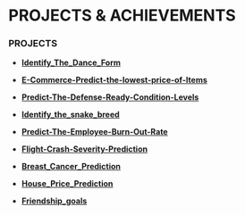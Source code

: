 # PROJECTS & ACHIEVEMENTS

 ### PROJECTS 
 - **[Identify_The_Dance_Form](https://github.com/Itspravin08/Identify-The-Dance-Form/blob/main/Dance_From%20(2).ipynb#Identify_The_Dance_Form)**
 - **[E-Commerce-Predict-the-lowest-price-of-Items](https://github.com/Itspravin08/E-Commerce-Predict-the-lowest-price-of-Items#E-Commerce-Predict-the-lowest-price-of-Items)**
 - **[Predict-The-Defense-Ready-Condition-Levels](https://github.com/Itspravin08/Predict-The-Defense-Ready-Condition-Levels/blob/main/Defense_Ready_Condition_Levels_Prediction.ipynb#Predict-The-Defense-Ready-Condition-Levels)**
 - **[Identify_the_snake_breed ](https://github.com/Itspravin08/Identify-the-snake-breed-/blob/main/Identify_the_snake_breed.ipynb#Identify_the_snake_breed)**
 - **[Predict-The-Employee-Burn-Out-Rate](https://github.com/Itspravin08/Predict-The-Employee-Burn-Out-Rate/blob/main/Employee_Burn_Rate_Prediction.ipynb#Predict-The-Employee-Burn-Out-Rate)**


 - **[Flight-Crash-Severity-Prediction](https://github.com/Itspravin08/Flight-Crash-Severity-Prediction#Flight-Crash-Severity-Prediction)**

- **[Breast_Cancer_Prediction](https://github.com/Itspravin08/Breast-Cancer-Prediction-Using-Machine-Learning/blob/main/Breast_Cancer_Prediction.ipynb#Breast_Cancer_Prediction)**

 - **[House_Price_Prediction](https://github.com/Itspravin08/House-Price-Prediction-Using-Machine-Learning/blob/main/House_Price_Prediction.ipynb#House_Price_Prediction)**

- **[Friendship_goals](https://github.com/Itspravin08/Friendship-goals/blob/main/Friendship_goals.ipynb#Friendship_goals)**

